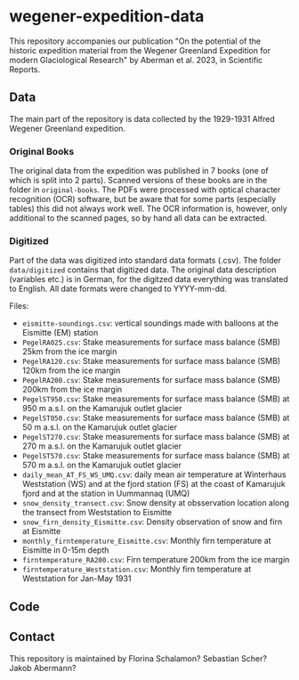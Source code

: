# wegener-expedition-data

This repository accompanies our publication "On the potential of the historic expedition material from the Wegener
Greenland Expedition for modern Glaciological Research" by Aberman et al. 2023, in Scientific Reports.

## Data

The main part of the repository is data collected by the 1929-1931 Alfred Wegener Greenland expedition.

### Original Books

The original data from the expedition was published in 7 books (one of which is split into 2 parts). Scanned versions of
these books are in the folder
in ```original-books```.
The PDFs were processed with optical character recognition (OCR) software, but be aware that for some parts
(especially tables) this did not always work well. The OCR information is, however, only additional to the scanned
pages, so by hand all data can be extracted.

### Digitized

Part of the data was digitized into standard data formats (.csv). The folder ```data/digitized``` contains that digitized
data. The original data description (variables etc.) is in German, for the digitzed data everything was translated to English.
All date formats were changed to YYYY-mm-dd.

Files:

- ```eismitte-soundings.csv```: vertical soundings made with balloons at the Eismitte (EM) station
- ```PegelRA025.csv```: Stake measurements for surface mass balance (SMB) 25km from the ice margin 
- ```PegelRA120.csv```: Stake measurements for surface mass balance (SMB) 120km from the ice margin 
- ```PegelRA200.csv```: Stake measurements for surface mass balance (SMB) 200km from the ice margin
- ```PegelST950.csv```: Stake measurements for surface mass balance (SMB) at 950 m a.s.l. on the Kamarujuk outlet glacier 
- ```PegelST050.csv```: Stake measurements for surface mass balance (SMB) at 50 m a.s.l. on the Kamarujuk outlet glacier 
- ```PegelST270.csv```: Stake measurements for surface mass balance (SMB) at 270 m a.s.l. on the Kamarujuk outlet glacier 
- ```PegelST570.csv```: Stake measurements for surface mass balance (SMB) at 570 m a.s.l. on the Kamarujuk outlet glacier 
- ```daily_mean_AT_FS_WS_UMQ.csv```: daily mean air temperature at Winterhaus Weststation (WS) and at the fjord station (FS) at the coast of Kamarujuk fjord and at the station in Uummannaq (UMQ)
- ```snow_density_transect.csv```: Snow density at obsservation location along the transect from Weststation to Eismitte
- ```snow_firn_density_Eismitte.csv```: Density observation of snow and firn at Eismitte
- ```monthly_firntemperature_Eismitte.csv```: Monthly firn temperature at Eismitte in 0-15m depth
- ```firntemperature_RA200.csv```: Firn temperature 200km from the ice margin
- ```firntemperature_Weststation.csv```: Monthly firn temperature at Weststation for Jan-May 1931


## Code


## Contact
This repository is maintained by Florina Schalamon? Sebastian Scher? Jakob Abermann?
